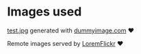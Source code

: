 # Images used

[test.jpg](./test.jpg) generated with [dummyimage.com](https://dummyimage.com/1920x1280/09f/fff&text=webpack-eleventy-img-loader) ❤

Remote images served by [LoremFlickr](https://loremflickr.com/) ❤